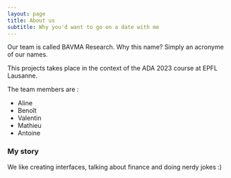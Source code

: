 ```yaml
---
layout: page
title: About us
subtitle: Why you'd want to go on a date with me
---
```


Our team is called BAVMA Research. Why this name? Simply an acronyme of our names.

This projects takes place in the context of the ADA 2023 course at EPFL Lausanne.

The team members are : 
- Aline
- Benoît
- Valentin
- Mathieu
- Antoine

### My story

We like creating interfaces, talking about finance and doing nerdy jokes :)
